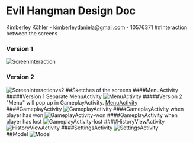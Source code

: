 # Evil Hangman Design Doc

Kimberley Köhler - kimberleydaniela@gmail.com - 10576371
##Interaction between the screens
### Version 1
![ScreenInteraction](http://s19.postimg.org/noz4vkp8z/Screen_Interaction.jpg "ScreenInteraction")
### Version 2
![ScreenInteractionvs2](http://s19.postimg.org/mt1bhjd8z/Screen_Interactionvs2.jpg "ScreenInteractionvs2")
##Sketches of the screens
####MenuActivity
#####Version 1
Separate MenuActivity 
![MenuActivity](http://s19.postimg.org/9q70wupcj/20151112_152726.jpg "MenuActivity")
#####Version 2
"Menu" will pop up in GameplayActivity. 
[MenuActivity](http://s19.postimg.org/4u226kmvn/2015_11_23_17_56_43.jpg "MenuActivity")
####GameplayActivity
![GameplayActivity](http://s19.postimg.org/ip0cp1har/2015_11_23_17_33_29.jpg "GameplayActivity")
####GameplayActivity when player has won
![GameplayActivity-won](http://s19.postimg.org/jky632tar/20151112_152748.jpg "GameplayActivity-won")
####GameplayActivity when player has lost
![GameplayActivity-lost](http://s19.postimg.org/dlaezf8ib/20151112_152751.jpg "GameplayActivity-lost")
####HistoryViewActivity
![HistoryViewActivity](http://s19.postimg.org/jwfmfu9qr/20151112_152741.jpg "HistoryViewActivity")
####SettingsActivity
![SettingsActivity](http://s19.postimg.org/uhzhrug2b/20151112_152737.jpg "SettingsActivity")
<br>
##Model
![Model](http://s19.postimg.org/9ox4qz00j/Model.jpg "Model")
